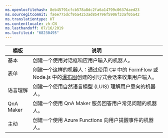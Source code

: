 ```yaml
---
ms.openlocfilehash: 8eb45791cfcb578a8dc2fa6a14799c0637daed23
ms.sourcegitcommit: fa6e775dcf95a4253ad854796f5906f33af05a42
ms.translationtype: HT
ms.contentlocale: zh-CN
ms.lasthandoff: 07/16/2019
ms.locfileid: "68230495"
---
```

|        模板        |                                                                                                         说明                                                                                                         |
|------------------------|-----------------------------------------------------------------------------------------------------------------------------------------------------------------------------------------------------------------------------|
|         基本          |                                                                                  创建一个使用对话框响应用户输入的机器人。                                                                                  |
|          表单          | 创建一个这样的机器人：通过使用 C# 中的 [FormFlow](~/dotnet/bot-builder-dotnet-formflow.md) 或 Node.js 中的[瀑布图](~/nodejs/bot-builder-nodejs-prompts.md)创建的引导式会话来收集用户输入。 |
| 语言理解 |                                                                      创建一个使用自然语言模型 (LUIS) 理解用户意向的机器人。                                                                      |
|       QnA Maker        |                                                                            创建一个使用 QnA Maker 服务回答用户常见问题的机器人。                                                                             |
|       主动        |                                                                              创建一个使用 Azure Functions 向用户提醒事件的机器人。                                                                              |

